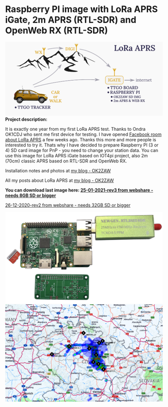 # Raspberry PI image with LoRa APRS iGate, 2m APRS (RTL-SDR) and OpenWeb RX (RTL-SDR)
![Coverage](https://github.com/ok2zaw/Raspberry-PI-image-LoRa-APRS-2m-APRS-OpenWeb-RX/blob/main/lora.jpg)
**Project description:**

It is exactly one year from my first LoRa APRS test. Thanks to Ondra OK1CDJ who sent me first device for testing. I have opened [Facebook room about LoRa APRS](https://www.facebook.com/groups/3615066025205504/)  a few weeks ago. Thanks this more and more people is interested to try it. Thats why I have decided to prepare Raspberry PI (3 or 4) SD card image for PnP - you need to change your station data. You can use this image for LoRa APRS iGate based on IOT4pi project, also 2m (70cm) classic APRS based on RTL-SDR and OpenWeb RX.

Installation notes and photos at 
[my blog - OK2ZAW](https://ok2zaw.blogspot.com/2020/12/lora-aprs-part-3-raspberry-pi-3-or-4.html)

All my posts about LoRa APRS at 
[my blog - OK2ZAW](https://ok2zaw.blogspot.com/search/label/LoRa%20APRS)

**You can download last image here:
[25-01-2021-rev3 from webshare - needs 8GB SD or bigger](http://8.dl.webshare.cz/9108/F97NHntixS/524288000/eJw1T01rhDAQ_S9z6ClqMjHRCEtvy0LBHkrpRQhZTbZSqzLqbrH0vzdbKMxjmGHex3yDgwqkSGNhhBDAYIVKaIG5Kk3JGVzjyGCDSnGu8oLB8reYoVpp8wzGqNB_XuwwkbNupsXSOtjpA3d3s6gSkSBHkZC_ynTv52jQRQZq7oXQbRcwiLPLNbYqoCtDx7UsuHKxB1W6+3kMNG7DwIAi8ebPy7sjn7Z7k4V+8E12NEV9Gtf+66XJHj3RRIfX+ql+fqsfpsP9IfrPuuxQocLcGGm0_PkFZ9RIbA/4400e69d90c36673ceafad66f811793d6385bbca/img_lora_aprs_rtl_ok2zaw_25-1-2021-rev3.zip)**

[26-12-2020-rev2 from webshare - needs 32GB SD or bigger](https://webshare.cz/#/file/GDr4wJfoTR)


![Coverage](https://github.com/ok2zaw/Raspberry-PI-image-LoRa-APRS-2m-APRS-OpenWeb-RX/blob/main/IMG_0259_2.jpg)
![Coverage](https://github.com/ok2zaw/Raspberry-PI-image-LoRa-APRS-2m-APRS-OpenWeb-RX/blob/main/mapa.png)
